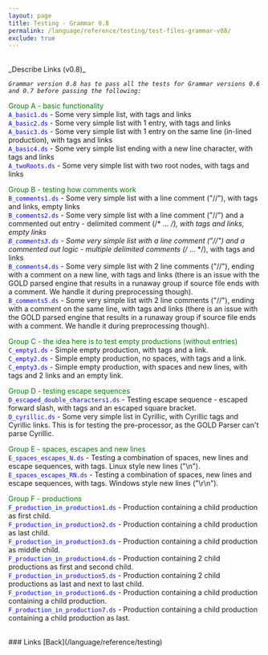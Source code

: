 ```yaml
---
layout: page
title: Testing - Grammar 0.8
permalink: /language/reference/testing/test-files-grammar-v08/
exclude: true
---
```

<br>
_Describe Links (v0.8)_

<span style="font-style: italic;">```Grammar version 0.8 has to pass all the tests for Grammar versions 0.6 and 0.7 before passing the following:```</span><br>


<span style="color:green">Group A - basic functionality</span><br>
<span style="color:blue">```A_basic1.ds```</span> - Some very simple list, with tags and links<br>
<span style="color:blue">```A_basic2.ds```</span> - Some very simple list with 1 entry, with tags and links<br>
<span style="color:blue">```A_basic3.ds```</span> - Some very simple list with 1 entry on the same line (in-lined production), with tags and links<br>
<span style="color:blue">```A_basic4.ds```</span>  - Some very simple list ending with a new line character, with tags and links<br>
<span style="color:blue">```A_twoRoots.ds```</span>  - Some very simple list with two root nodes, with tags and links<br>


<span style="color:green">Group B - testing how comments work</span><br>
<span style="color:blue">```B_comments1.ds```</span> - Some very simple list with a line comment ("//"), with tags and links, empty links<br>
<span style="color:blue">```B_comments2.ds```</span> - Some very simple list with a line comment ("//") and a commented out entry - delimited comment (/* ... */), with tags and links, empty links<br>
<span style="color:blue">```B_comments3.ds```</span> - Some very simple list with a line comment ("//") and a commented out logic - multiple delimited comments (/* ... */), with tags and links<br>
<span style="color:blue">```B_comments4.ds```</span> - Some very simple list with 2 line comments ("//"), ending with a comment on a new line, with tags and links (there is an issue with the GOLD parsed engine that results in a runaway group if source file ends with a comment. We handle it during preprocessing though).<br>
<span style="color:blue">```B_comments5.ds```</span> - Some very simple list with 2 line comments ("//"), ending with a comment on the same line, with tags and links (there is an issue with the GOLD parsed engine that results in a runaway group if source file ends with a comment. We handle it during preprocessing though).<br>


<span style="color:green">Group C - the idea here is to test empty productions (without entries)</span><br>
<span style="color:blue">```C_empty1.ds```</span> - Simple empty production, with tags and a link.<br>
<span style="color:blue">```C_empty2.ds```</span> - Simple empty production, no spaces, with tags and a link.<br>
<span style="color:blue">```C_empty3.ds```</span> - Simple empty production, with spaces and new lines, with tags and 2 links and an empty link.<br>


<span style="color:green">Group D - testing escape sequences</span><br>
<span style="color:blue">```D_escaped_double_characters1.ds```</span> - Testing escape sequence - escaped forward slash, with tags and an escaped square bracket.<br>
<span style="color:blue">```D_cyrillic.ds```</span> - Some very simple list in Cyrillic, with Cyrillic tags and Cyrillic links. This is for testing the pre-processor, as the GOLD Parser can't parse Cyrillic.

<span style="color:green">Group E - spaces, escapes and new lines</span><br>
<span style="color:blue">```E_spaces_escapes_N.ds```</span> - Testing a combination of spaces, new lines and escape sequences, with tags. Linux style new lines ("\n").<br>
<span style="color:blue">```E_spaces_escapes_RN.ds```</span> - Testing a combination of spaces, new lines and escape sequences, with tags. Windows style new lines ("\r\n").<br>

<span style="color:green">Group F - productions</span><br>
<span style="color:blue">```F_production_in_production1.ds```</span> - Production containing a child production as first child.<br>
<span style="color:blue">```F_production_in_production2.ds```</span> - Production containing a child production as last child.<br>
<span style="color:blue">```F_production_in_production3.ds```</span> - Production containing a child production as middle child.<br>
<span style="color:blue">```F_production_in_production4.ds```</span> - Production containing 2 child productions as first and second child.<br>
<span style="color:blue">```F_production_in_production5.ds```</span> - Production containing 2 child productions as last and next to last child.<br>
<span style="color:blue">```F_production_in_production6.ds```</span> - Production containing a child production containing a child production.<br>
<span style="color:blue">```F_production_in_production7.ds```</span> - Production containing a child production containing a child production as last.<br>


<br>
### Links
[Back](/language/reference/testing)